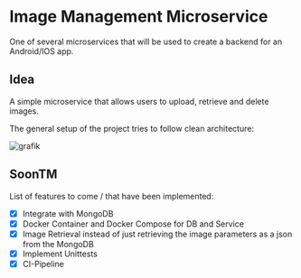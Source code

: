 # Image Management Microservice

One of several microservices that will be used to create a backend for an Android/IOS app.

## Idea

A simple microservice that allows users to upload, retrieve and delete images.

The general setup of the project tries to follow clean architecture:

![grafik](https://user-images.githubusercontent.com/74675555/182434602-816dd20c-55c8-42da-b699-56136aa37d7e.png)

## SoonTM

List of features to come / that have been implemented:

- [x] Integrate with MongoDB 
- [x] Docker Container and Docker Compose for DB and Service
- [x] Image Retrieval instead of just retrieving the image parameters as a json from the MongoDB
- [x] Implement Unittests
- [x] CI-Pipeline 
